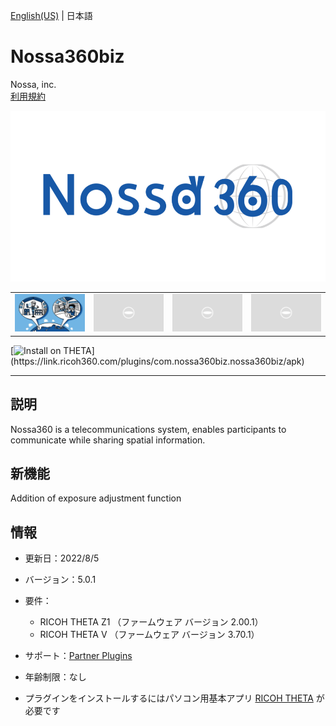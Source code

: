 [English(US)](README.md) | 日本語

# Nossa360biz
Nossa, inc.  
[利用規約](https://nossa360biz.com/plugin_term)

<div align="center">
 <img src="1.png">
 <table>
  <tr>
   <td><img src="2.png"></td>
   <td><img src="../../resources/common/img/noimg.png"></td>
   <td><img src="../../resources/common/img/noimg.png"></td>
   <td><img src="../../resources/common/img/noimg.png"></td>
  </tr>
 </table>
</div>

[![Install on THETA](https://assets.ricoh360.com/image/upload/v1/front/theta/install-button.svg?)](https://link.ricoh360.com/plugins/com.nossa360biz.nossa360biz/apk)

***

## 説明
Nossa360 is a telecommunications system, enables participants to communicate while sharing spatial information.

## 新機能
Addition of exposure adjustment function

## 情報
  * 更新日：2022/8/5
  * バージョン：5.0.1
  * 要件：
    * RICOH THETA Z1 （ファームウェア バージョン 2.00.1）
    * RICOH THETA V （ファームウェア バージョン 3.70.1）
  * サポート：[Partner Plugins](https://nossa360biz.com/support)
  * 年齢制限：なし

* プラグインをインストールするにはパソコン用基本アプリ [RICOH THETA](https://theta360.com/ja/about/application/pc.html#app-detail-01) が必要です
